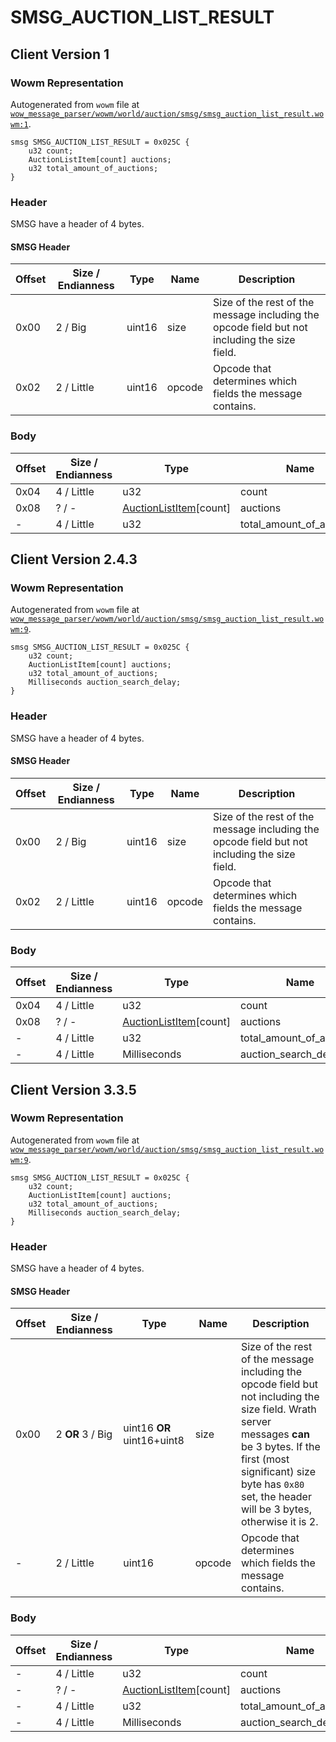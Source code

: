 # SMSG_AUCTION_LIST_RESULT

## Client Version 1

### Wowm Representation

Autogenerated from `wowm` file at [`wow_message_parser/wowm/world/auction/smsg/smsg_auction_list_result.wowm:1`](https://github.com/gtker/wow_messages/tree/main/wow_message_parser/wowm/world/auction/smsg/smsg_auction_list_result.wowm#L1).
```rust,ignore
smsg SMSG_AUCTION_LIST_RESULT = 0x025C {
    u32 count;
    AuctionListItem[count] auctions;
    u32 total_amount_of_auctions;
}
```
### Header

SMSG have a header of 4 bytes.

#### SMSG Header

| Offset | Size / Endianness | Type   | Name   | Description |
| ------ | ----------------- | ------ | ------ | ----------- |
| 0x00   | 2 / Big           | uint16 | size   | Size of the rest of the message including the opcode field but not including the size field.|
| 0x02   | 2 / Little        | uint16 | opcode | Opcode that determines which fields the message contains.|

### Body

| Offset | Size / Endianness | Type | Name | Comment |
| ------ | ----------------- | ---- | ---- | ------- |
| 0x04 | 4 / Little | u32 | count |  |
| 0x08 | ? / - | [AuctionListItem](auctionlistitem.md)[count] | auctions |  |
| - | 4 / Little | u32 | total_amount_of_auctions |  |

## Client Version 2.4.3

### Wowm Representation

Autogenerated from `wowm` file at [`wow_message_parser/wowm/world/auction/smsg/smsg_auction_list_result.wowm:9`](https://github.com/gtker/wow_messages/tree/main/wow_message_parser/wowm/world/auction/smsg/smsg_auction_list_result.wowm#L9).
```rust,ignore
smsg SMSG_AUCTION_LIST_RESULT = 0x025C {
    u32 count;
    AuctionListItem[count] auctions;
    u32 total_amount_of_auctions;
    Milliseconds auction_search_delay;
}
```
### Header

SMSG have a header of 4 bytes.

#### SMSG Header

| Offset | Size / Endianness | Type   | Name   | Description |
| ------ | ----------------- | ------ | ------ | ----------- |
| 0x00   | 2 / Big           | uint16 | size   | Size of the rest of the message including the opcode field but not including the size field.|
| 0x02   | 2 / Little        | uint16 | opcode | Opcode that determines which fields the message contains.|

### Body

| Offset | Size / Endianness | Type | Name | Comment |
| ------ | ----------------- | ---- | ---- | ------- |
| 0x04 | 4 / Little | u32 | count |  |
| 0x08 | ? / - | [AuctionListItem](auctionlistitem.md)[count] | auctions |  |
| - | 4 / Little | u32 | total_amount_of_auctions |  |
| - | 4 / Little | Milliseconds | auction_search_delay |  |

## Client Version 3.3.5

### Wowm Representation

Autogenerated from `wowm` file at [`wow_message_parser/wowm/world/auction/smsg/smsg_auction_list_result.wowm:9`](https://github.com/gtker/wow_messages/tree/main/wow_message_parser/wowm/world/auction/smsg/smsg_auction_list_result.wowm#L9).
```rust,ignore
smsg SMSG_AUCTION_LIST_RESULT = 0x025C {
    u32 count;
    AuctionListItem[count] auctions;
    u32 total_amount_of_auctions;
    Milliseconds auction_search_delay;
}
```
### Header

SMSG have a header of 4 bytes.

#### SMSG Header

| Offset | Size / Endianness | Type   | Name   | Description |
| ------ | ----------------- | ------ | ------ | ----------- |
| 0x00   | 2 **OR** 3 / Big           | uint16 **OR** uint16+uint8 | size | Size of the rest of the message including the opcode field but not including the size field. Wrath server messages **can** be 3 bytes. If the first (most significant) size byte has `0x80` set, the header will be 3 bytes, otherwise it is 2.|
| -      | 2 / Little| uint16 | opcode | Opcode that determines which fields the message contains. |

### Body

| Offset | Size / Endianness | Type | Name | Comment |
| ------ | ----------------- | ---- | ---- | ------- |
| - | 4 / Little | u32 | count |  |
| - | ? / - | [AuctionListItem](auctionlistitem.md)[count] | auctions |  |
| - | 4 / Little | u32 | total_amount_of_auctions |  |
| - | 4 / Little | Milliseconds | auction_search_delay |  |

